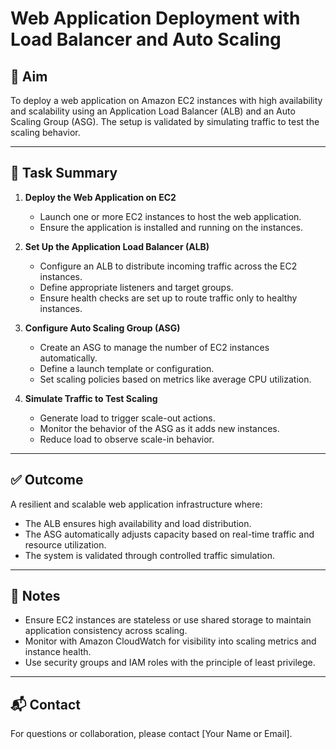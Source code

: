 # Web Application Deployment with Load Balancer and Auto Scaling

## 🧭 Aim

To deploy a web application on Amazon EC2 instances with high availability and scalability using an Application Load Balancer (ALB) and an Auto Scaling Group (ASG). The setup is validated by simulating traffic to test the scaling behavior.

---

## 🔧 Task Summary

1. **Deploy the Web Application on EC2**
   - Launch one or more EC2 instances to host the web application.
   - Ensure the application is installed and running on the instances.

2. **Set Up the Application Load Balancer (ALB)**
   - Configure an ALB to distribute incoming traffic across the EC2 instances.
   - Define appropriate listeners and target groups.
   - Ensure health checks are set up to route traffic only to healthy instances.

3. **Configure Auto Scaling Group (ASG)**
   - Create an ASG to manage the number of EC2 instances automatically.
   - Define a launch template or configuration.
   - Set scaling policies based on metrics like average CPU utilization.

4. **Simulate Traffic to Test Scaling**
   - Generate load to trigger scale-out actions.
   - Monitor the behavior of the ASG as it adds new instances.
   - Reduce load to observe scale-in behavior.

---

## ✅ Outcome

A resilient and scalable web application infrastructure where:

- The ALB ensures high availability and load distribution.
- The ASG automatically adjusts capacity based on real-time traffic and resource utilization.
- The system is validated through controlled traffic simulation.

---

## 🧾 Notes

- Ensure EC2 instances are stateless or use shared storage to maintain application consistency across scaling.
- Monitor with Amazon CloudWatch for visibility into scaling metrics and instance health.
- Use security groups and IAM roles with the principle of least privilege.

---

## 📬 Contact

For questions or collaboration, please contact [Your Name or Email].
